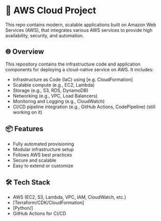 # 🚀 AWS Cloud Project

This repo contains modern, scalable applications built on Amazon Web Services (AWS), that integrates various AWS services to provide high availability, security, and automation.

## 🌐 Overview

This repository contains the infrastructure code and application components for deploying a cloud-native service on AWS. It includes:

- Infrastructure as Code (IaC) using [e.g. CloudFormation]
- Scalable compute (e.g., EC2, Lambda)
- Storage (e.g., S3, RDS, DynamoDB)
- Networking (e.g., VPC, Load Balancers)
- Monitoring and Logging (e.g., CloudWatch)
- CI/CD pipeline integration (e.g., GitHub Actions, CodePipeline)  (still working on it)

## 📦 Features

- Fully automated provisioning
- Modular infrastructure setup
- Follows AWS best practices
- Secure and scalable
- Easy to extend or customize

## 🛠️ Tech Stack

- AWS (EC2, S3, Lambda, VPC, IAM, CloudWatch, etc.)
- [Terraform/CDK/CloudFormation]
- [Python/]
- GitHub Actions for CI/CD

